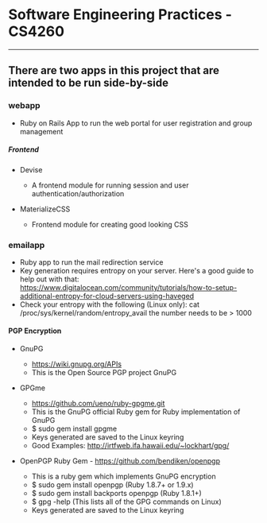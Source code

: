 # Software Engineering Practices - CS4260

---

## There are two apps in this project that are intended to be run side-by-side

### webapp 
*   Ruby on Rails App to run the web portal for user registration and group management

##### Frontend
* Devise
    * A frontend module for running session and user authentication/authorization

* MaterializeCSS
    * Frontend module for creating good looking CSS


### emailapp
* Ruby app to run the mail redirection service
* Key generation requires entropy on your server. Here's a good guide to help out with that: https://www.digitalocean.com/community/tutorials/how-to-setup-additional-entropy-for-cloud-servers-using-haveged
* Check your entropy with the following (Linux only):
    cat /proc/sys/kernel/random/entropy_avail
the number needs to be > 1000

#### PGP Encryption
* GnuPG
    * https://wiki.gnupg.org/APIs
    * This is the Open Source PGP project GnuPG

* GPGme
    * https://github.com/ueno/ruby-gpgme.git
    * This is the GnuPG official Ruby gem for Ruby implementation of GnuPG
    * $ sudo gem install gpgme
    * Keys generated are saved to the Linux keyring
    * Good Examples: http://irtfweb.ifa.hawaii.edu/~lockhart/gpg/

* OpenPGP Ruby Gem - https://github.com/bendiken/openpgp
    * This is a ruby gem which implements GnuPG encryption
    * $ sudo gem install openpgp (Ruby 1.8.7+ or 1.9.x)
    * $ sudo gem install backports openpgp (Ruby 1.8.1+)
    * $ gpg -help (This lists all of the GPG commands on Linux)
    * Keys generated are saved to the Linux keyring
